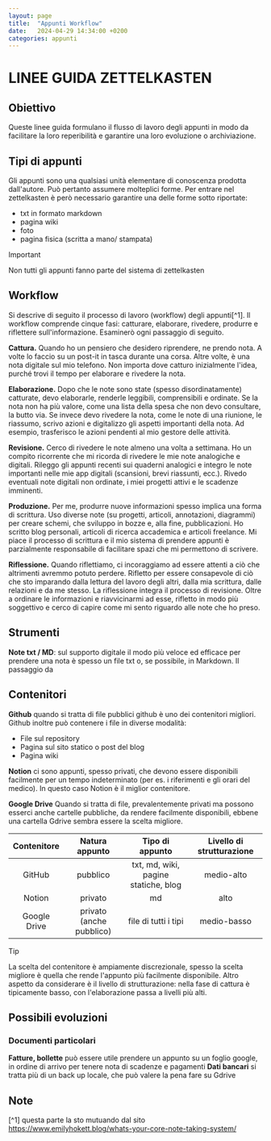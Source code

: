 ```yaml
---
layout: page
title:  "Appunti Workflow"
date:   2024-04-29 14:34:00 +0200
categories: appunti
---
```


# LINEE GUIDA ZETTELKASTEN

## Obiettivo
Queste linee guida formulano il flusso di lavoro degli appunti in modo da facilitare la loro reperibilità e garantire una loro evoluzione o archiviazione.

## Tipi di appunti
Gli appunti sono una qualsiasi unità elementare di conoscenza prodotta dall'autore. Può pertanto assumere molteplici forme. Per entrare nel zettelkasten è però necessario garantire una delle forme sotto riportate:
* txt in formato markdown
* pagina wiki
* foto
* pagina fisica (scritta a mano/ stampata)

>[!IMPORTANT]
>
>Non tutti gli appunti fanno parte del sistema di zettelkasten

## Workflow
Si descrive di seguito il processo di lavoro (workflow) degli appunti[^1]. 
Il workflow comprende cinque fasi: catturare, elaborare, rivedere, produrre e riflettere sull'informazione. Esaminerò ogni passaggio di seguito.

**Cattura.** Quando ho un pensiero che desidero riprendere, ne prendo nota. A volte lo faccio su un post-it in tasca durante una corsa. Altre volte, è una nota digitale sul mio telefono. Non importa dove catturo inizialmente l'idea, purché trovi il tempo per elaborare e rivedere la nota.

**Elaborazione.** Dopo che le note sono state (spesso disordinatamente) catturate, devo elaborarle, renderle leggibili, comprensibili e ordinate. Se la nota non ha più valore, come una lista della spesa che non devo consultare, la butto via. Se invece devo rivedere la nota, come le note di una riunione, le riassumo, scrivo azioni e digitalizzo gli aspetti importanti della nota. Ad esempio, trasferisco le azioni pendenti al mio gestore delle attività.

**Revisione.** Cerco di rivedere le note almeno una volta a settimana. Ho un compito ricorrente che mi ricorda di rivedere le mie note analogiche e digitali. Rileggo gli appunti recenti sui quaderni analogici e integro le note importanti nelle mie app digitali (scansioni, brevi riassunti, ecc.). Rivedo eventuali note digitali non ordinate, i miei progetti attivi e le scadenze imminenti.

**Produzione.** Per me, produrre nuove informazioni spesso implica una forma di scrittura. Uso diverse note (su progetti, articoli, annotazioni, diagrammi) per creare schemi, che sviluppo in bozze e, alla fine, pubblicazioni. Ho scritto blog personali, articoli di ricerca accademica e articoli freelance. Mi piace il processo di scrittura e il mio sistema di prendere appunti è parzialmente responsabile di facilitare spazi che mi permettono di scrivere.

**Riflessione.** Quando riflettiamo, ci incoraggiamo ad essere attenti a ciò che altrimenti avremmo potuto perdere. Rifletto per essere consapevole di ciò che sto imparando dalla lettura del lavoro degli altri, dalla mia scrittura, dalle relazioni e da me stesso. La riflessione integra il processo di revisione. Oltre a ordinare le informazioni e riavvicinarmi ad esse, rifletto in modo più soggettivo e cerco di capire come mi sento riguardo alle note che ho preso.

## Strumenti
**Note txt / MD**: sul supporto digitale il modo più veloce ed efficace per prendere una nota è spesso un file txt o, se possibile, in Markdown. Il passaggio da 

## Contenitori
**Github** quando si tratta di file pubblici github è uno dei contenitori migliori. Github inoltre può contenere i file in diverse modalità:
+ File sul repository
+ Pagina sul sito statico o post del blog
+ Pagina wiki

**Notion** ci sono appunti, spesso privati, che devono essere disponibili facilmente per un tempo indeterminato (per es. i riferimenti e gli orari del medico). In questo caso Notion è il miglior contenitore.

**Google Drive** Quando si tratta di file, prevalentemente privati ma possono esserci anche cartelle pubbliche, da rendere facilmente disponibili, ebbene una cartella Gdrive sembra essere la scelta migliore.

|Contenitore|Natura appunto|Tipo di appunto|Livello di strutturazione| 
|:---:|:---:|:---:|:---:| 
|GitHub|pubblico|txt, md, wiki, pagine statiche, blog|medio-alto|
|Notion|privato|md|alto|
|Google Drive|privato (anche pubblico)|file di tutti i tipi|medio-basso|

> [!TIP]
> 
> La scelta del contenitore è ampiamente discrezionale, spesso la scelta migliore è quella che rende l'appunto più facilmente disponibile. Altro aspetto da considerare è il livello di strutturazione: nella fase di cattura è tipicamente basso, con l'elaborazione passa a livelli più alti.


## Possibili evoluzioni
### Documenti particolari
**Fatture, bollette** può essere utile prendere un appunto su un foglio google, in ordine di arrivo per tenere nota di scadenze e pagamenti
**Dati bancari** si tratta più di un back up locale, che può valere la pena fare su Gdrive


## Note
[^1] questa parte la sto mutuando dal sito https://www.emilyhokett.blog/whats-your-core-note-taking-system/
